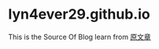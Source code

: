 # lyn4ever29.github.io
This is the Source Of Blog
learn from [原文章](https://mp.weixin.qq.com/s/sXH031TVK8-ZVG4KLVYyog)
